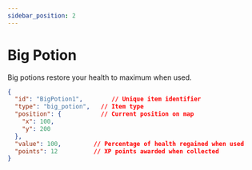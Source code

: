 ```yaml
---
sidebar_position: 2
---
```


# Big Potion

Big potions restore your health to maximum when used.

```json
{
  "id": "BigPotion1",        // Unique item identifier
  "type": "big_potion",   // Item type
  "position": {           // Current position on map
    "x": 100,
    "y": 200
  },
  "value": 100,         // Percentage of health regained when used
  "points": 12          // XP points awarded when collected
}
```
